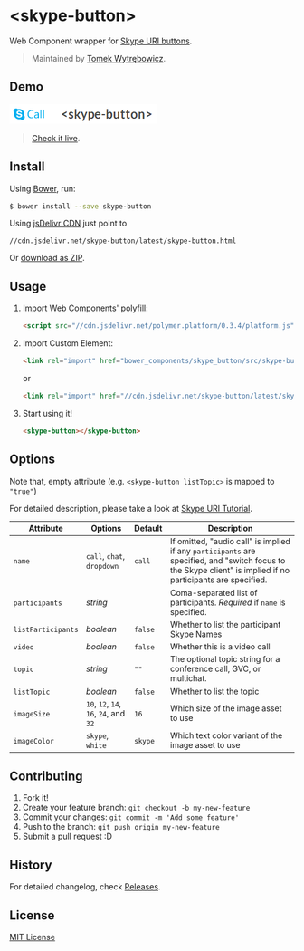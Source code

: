 # &lt;skype-button&gt;

Web Component wrapper for [Skype URI buttons](http://developer.skype.com/skype-uris/skype-uri-tutorial-webpages).

> Maintained by [Tomek Wytrębowicz](https://github.com/tomalec).

## Demo

![Preview](/preview.png?raw=true "Preview")
> [Check it live](http://tomalec.github.io/skype-button).

## Install

Using [Bower](http://bower.io), run:

```bash
$ bower install --save skype-button
```

Using [jsDelivr CDN](http://www.jsdelivr.com/#!skype-button) just point to
```
//cdn.jsdelivr.net/skype-button/latest/skype-button.html
```

Or [download as ZIP](https://github.com/my-user/my-repo/archive/master.zip).

## Usage

1. Import Web Components' polyfill:

    ```html
    <script src="//cdn.jsdelivr.net/polymer.platform/0.3.4/platform.js"></script>
    ```

2. Import Custom Element:

    ```html
    <link rel="import" href="bower_components/skype_button/src/skype-button.html">
    ```
    or
    ```html
    <link rel="import" href="//cdn.jsdelivr.net/skype-button/latest/skype-button.html">
    ```


3. Start using it!

    ```html
    <skype-button></skype-button>
    ```


## Options

Note that, empty attribute (e.g. `<skype-button listTopic>` is mapped to `"true"`)

For detailed description, please take a look at [Skype URI Tutorial](http://developer.skype.com/skype-uris/skype-uri-tutorial-webpages).


Attribute  | Options                   | Default             | Description
---        | ---                       | ---                 | ---
`name`     | `call`, `chat`, `dropdown`| `call`              | If omitted, "audio call" is implied if any `participants` are specified, and "switch focus to the Skype client" is implied if no participants are specified.
`participants`| *string*               |                     | Coma-separated list of participants. *Required* if `name` is specified.
`listParticipants`   | *boolean*                     | `false`               | Whether to list the participant Skype Names
`video`   | *boolean*                     | `false`               | Whether this is a video call
`topic`   | *string*                     | `""`               | The optional topic string for a conference call, GVC, or multichat.
`listTopic`   | *boolean*                     | `false`               | Whether to list the topic
`imageSize`   | `10`, `12`, `14`, `16`, `24`, and `32`                     | `16`               | Which size of the image asset to use
`imageColor`   | `skype`, `white`                     | `skype`               | Which text color variant of the image asset to use

## Contributing

1. Fork it!
2. Create your feature branch: `git checkout -b my-new-feature`
3. Commit your changes: `git commit -m 'Add some feature'`
4. Push to the branch: `git push origin my-new-feature`
5. Submit a pull request :D

## History

For detailed changelog, check [Releases](https://github.com/tomalec/skype-button/releases).

## License

[MIT License](http://opensource.org/licenses/MIT)